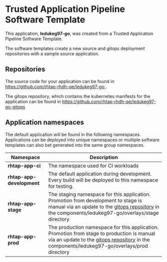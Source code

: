 # Trusted Application Pipeline Software Template

This application, **ledukeg97-go**, was created from a Trusted Application Pipeline Software Template.

The software templates create a new source and gitops deployment repositories with a sample source application. 

## Repositories

The source code for your application can be found in [https://github.com/rhtap-rhdh-qe/ledukeg97-go ](https://github.com/rhtap-rhdh-qe/ledukeg97-go ).
 
The gitops repository, which contains the kubernetes manifests for the application can be found in 
[https://github.com/rhtap-rhdh-qe/ledukeg97-go-gitops ](https://github.com/rhtap-rhdh-qe/ledukeg97-go-gitops ) 

## Application namespaces 

The default application will be found in the following namespaces. Applications can be deployed into unique namespaces or multiple software templates can also bet generated into the same group namespaces.  

|  Namespace   |  Description   |  
| -------- | -------- |
| **rhtap-app-ci** | The namespace used for CI workloads |
| **rhtap-app-development** | The default application during development. Every build will be deployed to this namespace for testing. |
| **rhtap-app-stage** | The staging namespace for this application. Promotion from development to stage is manual via an update to the [gitops repository](https://github.com/rhtap-rhdh-qe/ledukeg97-go-gitops ) in the components/ledukeg97-go/overlays/stage directory |
| **rhtap-app-prod** | The production namespace for this application. Promotion from stage to production is manual via an update to the [gitops repository](https://github.com/rhtap-rhdh-qe/ledukeg97-go-gitops ) in the components/ledukeg97-go/overlays/prod directory |